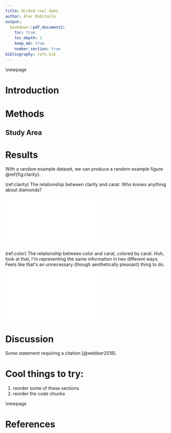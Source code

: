 ```yaml
---
title: Wicked cool demo
author: Alec Robitaile
output: 
  bookdown::pdf_document2:
    toc: true
    toc_depth: 3
    keep_md: true
    number_section: true
bibliography: refs.bib
---
```



\newpage

# Introduction



# Methods

## Study Area

<!--
![](www.some-study-area-pic.jpg)

-->

# Results

With a random example dataset, we can produce a random example figure \@ref{fig:clarity}. 

(ref:clarity) The relationship between clarity and carat. Who knows anything about diamonds?

![(\#fig:clarity)(ref:clarity)](demo-rmd_files/figure-latex/clarity-1.pdf) 

(ref:color) The relationship between color and carat, colored by carat. Huh, look at that, I'm representing the same information in two different ways. Feels like that's an unnecessary (though aesthetically pleasant) thing to do. 

![(\#fig:color)(ref:color)](demo-rmd_files/figure-latex/color-1.pdf) 

# Discussion

Some statement requiring a citation [@webber2018]. 


# Cool things to try:

1. reorder some of these sections
1. reorder the code chunks


\newpage 

# References
